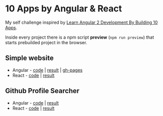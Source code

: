 # 10 Apps by Angular & React

My self challenge inspired by [Learn Angular 2 Development By Building 10 Apps](https://www.udemy.com/learn-angular-2-development-by-building-10-apps/learn/v4/overview).

Inside every project there is a npm script __preview__ (`npm run preview`) that starts prebuilded project in the browser.

## Simple website

- Angular - [code](01.simple_website/angular/src) | [result](01.simple_website/angular/dist/) | [gh-pages](https://chekit.github.io/10_apps_with_react_and_angular/01.simple_website/angular/docs/10_apps_with_react_and_angular/)
- React - [code](01.simple_website/react_website/src) | [result](01.simple_website/react_website/build)

## Github Profile Searcher

- Angular - [code](02.github_searcher/angular/src) | [result](02.github_searcher/angular/dist/angular)
- React - [code](02.github_searcher/reacct_guthub/src) | [result](02.github_searcher/angular/build)

